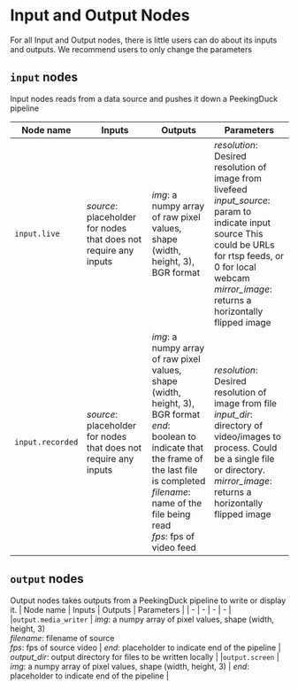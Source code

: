 # Input and Output Nodes
For all Input and Output nodes, there is little users can do about its inputs and outputs. We recommend users to only change the parameters


## `input` nodes
Input nodes reads from a data source and pushes it down a PeekingDuck pipeline

| Node name | Inputs | Outputs | Parameters |
| - | - | - | - |
| `input.live`| *source*: placeholder for nodes that does not require any inputs | *img*: a numpy array of raw pixel values, shape (width, height, 3), BGR format | *resolution*: Desired resolution of image from livefeed <br />  *input_source*: param to indicate input source This could be URLs for rtsp feeds, or 0 for local webcam <br /> *mirror_image*: returns a horizontally flipped image |
| `input.recorded`| *source*: placeholder for nodes that does not require any inputs | *img*: a numpy array of raw pixel values, shape (width, height, 3), BGR format <br /> *end*: boolean to indicate that the frame of the last file is completed <br /> *filename*: name of the file being read <br /> *fps*: fps of video feed | *resolution*: Desired resolution of image from file <br /> *input_dir*: directory of video/images to process. Could be a single file or directory.  <br /> *mirror_image*: returns a horizontally flipped image |





## `output` nodes
Output nodes takes outputs from a PeekingDuck pipeline to write or display it.
| Node name | Inputs | Outputs | Parameters |
| - | - | - | - |
|`output.media_writer` | *img*: a numpy array of pixel values, shape (width, height, 3) <br /> *filename*: filename of source <br /> *fps*: fps of source video | *end*: placeholder to indicate end of the pipeline | *output_dir*: output directory for files to be written locally |
|`output.screen` | *img*: a numpy array of pixel values, shape (width, height, 3) | *end*: placeholder to indicate end of the pipeline |